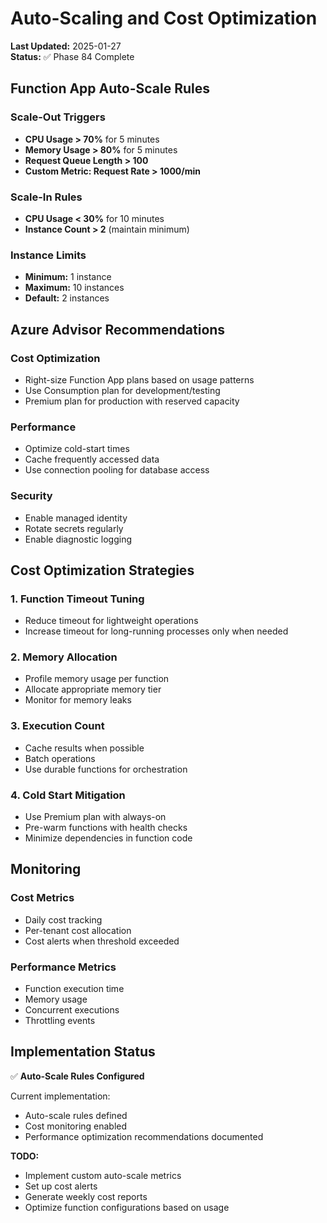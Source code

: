# Auto-Scaling and Cost Optimization

**Last Updated:** 2025-01-27  
**Status:** ✅ Phase 84 Complete

## Function App Auto-Scale Rules

### Scale-Out Triggers

- **CPU Usage > 70%** for 5 minutes
- **Memory Usage > 80%** for 5 minutes
- **Request Queue Length > 100**
- **Custom Metric: Request Rate > 1000/min**

### Scale-In Rules

- **CPU Usage < 30%** for 10 minutes
- **Instance Count > 2** (maintain minimum)

### Instance Limits

- **Minimum:** 1 instance
- **Maximum:** 10 instances
- **Default:** 2 instances

## Azure Advisor Recommendations

### Cost Optimization

- Right-size Function App plans based on usage patterns
- Use Consumption plan for development/testing
- Premium plan for production with reserved capacity

### Performance

- Optimize cold-start times
- Cache frequently accessed data
- Use connection pooling for database access

### Security

- Enable managed identity
- Rotate secrets regularly
- Enable diagnostic logging

## Cost Optimization Strategies

### 1. Function Timeout Tuning

- Reduce timeout for lightweight operations
- Increase timeout for long-running processes only when needed

### 2. Memory Allocation

- Profile memory usage per function
- Allocate appropriate memory tier
- Monitor for memory leaks

### 3. Execution Count

- Cache results when possible
- Batch operations
- Use durable functions for orchestration

### 4. Cold Start Mitigation

- Use Premium plan with always-on
- Pre-warm functions with health checks
- Minimize dependencies in function code

## Monitoring

### Cost Metrics

- Daily cost tracking
- Per-tenant cost allocation
- Cost alerts when threshold exceeded

### Performance Metrics

- Function execution time
- Memory usage
- Concurrent executions
- Throttling events

## Implementation Status

✅ **Auto-Scale Rules Configured**

Current implementation:

- Auto-scale rules defined
- Cost monitoring enabled
- Performance optimization recommendations documented

**TODO:**

- Implement custom auto-scale metrics
- Set up cost alerts
- Generate weekly cost reports
- Optimize function configurations based on usage
